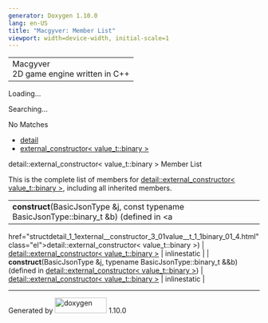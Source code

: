 ```yaml
---
generator: Doxygen 1.10.0
lang: en-US
title: "Macgyver: Member List"
viewport: width=device-width, initial-scale=1
---
```


<div id="top">

<div id="titlearea">

<table data-cellspacing="0" data-cellpadding="0">
<colgroup>
<col style="width: 100%" />
</colgroup>
<tbody>
<tr id="projectrow" class="odd">
<td id="projectalign"><div id="projectname">
Macgyver
</div>
<div id="projectbrief">
2D game engine written in C++
</div></td>
</tr>
</tbody>
</table>

</div>

<div id="main-nav">

</div>

<div id="MSearchSelectWindow"
onmouseover="return searchBox.OnSearchSelectShow()"
onmouseout="return searchBox.OnSearchSelectHide()"
onkeydown="return searchBox.OnSearchSelectKey(event)">

</div>

<div id="MSearchResultsWindow">

<div id="MSearchResults">

<div class="SRPage">

<div id="SRIndex">

<div id="SRResults">

</div>

<div id="Loading" class="SRStatus">

Loading...

</div>

<div id="Searching" class="SRStatus">

Searching...

</div>

<div id="NoMatches" class="SRStatus">

No Matches

</div>

</div>

</div>

</div>

</div>

<div id="nav-path" class="navpath">

- <a href="namespacedetail.html" class="el">detail</a>
- <a
  href="structdetail_1_1external__constructor_3_01value__t_1_1binary_01_4.html"
  class="el">external_constructor&lt; value_t::binary &gt;</a>

</div>

</div>

<div class="header">

<div class="headertitle">

<div class="title">

detail::external_constructor\< value_t::binary \> Member List

</div>

</div>

</div>

<div class="contents">

This is the complete list of members for <a
href="structdetail_1_1external__constructor_3_01value__t_1_1binary_01_4.html"
class="el">detail::external_constructor&lt; value_t::binary &gt;</a>,
including all inherited members.

|                                                                                           |                                                                               |                                                                      |
|-------------------------------------------------------------------------------------------|-------------------------------------------------------------------------------|----------------------------------------------------------------------|
| **construct**(BasicJsonType &j, const typename BasicJsonType::binary_t &b) (defined in <a 
 href="structdetail_1_1external__constructor_3_01value__t_1_1binary_01_4.html"              
 class="el">detail::external_constructor&lt; value_t::binary &gt;</a>)                      | <a                                                                            
                                                                                             href="structdetail_1_1external__constructor_3_01value__t_1_1binary_01_4.html"  
                                                                                             class="el">detail::external_constructor&lt; value_t::binary &gt;</a>           | <span class="mlabel">inline</span><span class="mlabel">static</span> |
| **construct**(BasicJsonType &j, typename BasicJsonType::binary_t &&b) (defined in <a      
 href="structdetail_1_1external__constructor_3_01value__t_1_1binary_01_4.html"              
 class="el">detail::external_constructor&lt; value_t::binary &gt;</a>)                      | <a                                                                            
                                                                                             href="structdetail_1_1external__constructor_3_01value__t_1_1binary_01_4.html"  
                                                                                             class="el">detail::external_constructor&lt; value_t::binary &gt;</a>           | <span class="mlabel">inline</span><span class="mlabel">static</span> |

</div>

------------------------------------------------------------------------

<span class="small">Generated
by [<img src="doxygen.svg" class="footer" width="104" height="31"
alt="doxygen" />](https://www.doxygen.org/index.html) 1.10.0</span>
